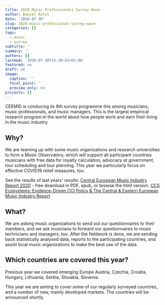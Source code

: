 ```yaml
---
title: 2020 Music Professionals Survey Wave
author: Daniel Antal
date: '2020-07-30'
slug: 2020-music-professional-survey-wave
categories: []
tags:
  - music
  - survey
subtitle: ''
summary: ''
authors: []
lastmod: '2020-07-30T15:38:43+02:00'
featured: no
draft: no
image:
  caption: ''
  focal_point: ''
  preview_only: no
projects: []
---
```



CEEMID is conducing its 8th survey programme this among musicians, music professionals, and music managers. This is the largest empirical research program in the world about how people work and earn their living in the music industry.

## Why?

We are teaming up with some music organizations and research universities to form a Music Observatory, which will support all participant countries musicians with free data for royalty calculation, advocacy at government, tour scheduling and tour planning.  This year we particularly focus on effective COVID19 relief measures, too.

See the results of last years' results:
[Central European Music Industry Report 2020](http://ceereport2020.ceemid.eu/) - free download in PDF, epub, or browse the html version.
[CCS Ecosystems: Evidence-Driven CCI Policy & The Central & Eastern European Music Industry Report](post/2020-01-30-ceereport/)

## What?

We are asking music organizations to send out our questionnaires to their members, and we ask musicians to forward our questionnaires to music technicians and managers, too. After the fieldwork is done, we are sending back statistically analysed data, reports to the participating countries, and assist local music organizations to make the best use of the data. 

## Which countries are covered this year?

Previous year we covered emerging Europe Austria, Czechia, Croatia, Hungary, Lithuania, Serbia, Slovakia, Slovenia. 

This year we are aiming to cover some of our regularly surveyed countries, and a number of new, mainly developed markets. The countries will be announced shortly.